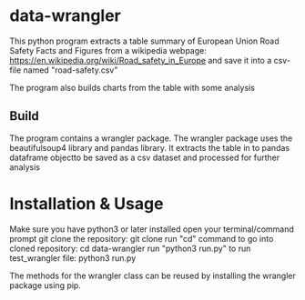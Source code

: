 # data-wrangler

This python program extracts a table summary of European Union Road Safety Facts and Figures
from a wikipedia webpage: https://en.wikipedia.org/wiki/Road_safety_in_Europe and save it into a csv-file named "road-safety.csv"

The program also builds charts from the table with some analysis

## Build
The program contains a wrangler package. The wrangler package uses the beautifulsoup4 library and pandas library.
It extracts the table in to pandas dataframe objectto be saved as a csv dataset and processed for further analysis


# Installation & Usage
Make sure you have python3 or later installed
open your terminal/command prompt
git clone the repository: git clone
run "cd" command to go into cloned repository: cd data-wrangler
run "python3 run.py" to run test_wrangler file: python3 run.py

The methods for the wrangler class can be reused by installing the wrangler package using pip.



